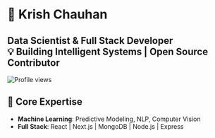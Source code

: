 # 🌟 Krish Chauhan 
   **Data Scientist & Full Stack Developer**  
💡 Building Intelligent Systems | Open Source Contributor
---
![Profile views](https://komarev.com/ghpvc/?username=krishjalwal&label=Profile%20views&color=0e75b6&style=flat)
## 📌 Core Expertise

- **Machine Learning**: Predictive Modeling, NLP, Computer Vision
- **Full Stack**: React | Next.js | MongoDB | Node.js | Express

